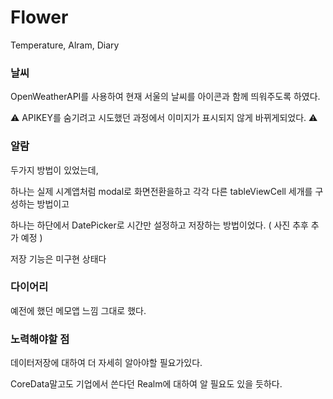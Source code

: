 # Flower
Temperature, Alram, Diary

### 날씨
OpenWeatherAPI를 사용하여 현재 서울의 날씨를 아이콘과 함께 띄워주도록 하였다.

⚠️ APIKEY를 숨기려고 시도했던 과정에서 이미지가 표시되지 않게 바뀌게되었다. ⚠️

### 알람
두가지 방법이 있었는데, 

하나는 실제 시계앱처럼 modal로 화면전환을하고 각각 다른 tableViewCell 세개를 구성하는 방법이고 

하나는 하단에서 DatePicker로 시간만 설정하고 저장하는 방법이었다. ( 사진 추후 추가 예정 )

저장 기능은 미구현 상태다

### 다이어리
예전에 했던 메모앱 느낌 그대로 했다.

### 노력해야할 점
데이터저장에 대하여 더 자세히 알아야할 필요가있다.

CoreData말고도 기업에서 쓴다던 Realm에 대하여 알 필요도 있을 듯하다.
